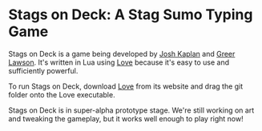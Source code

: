 # Stags on Deck: A Stag Sumo Typing Game
Stags on Deck is a game being developed by [Josh Kaplan](http://blog.davidflash.com) and [Greer Lawson](http://flyawaydog.tumblr.com). It's written in Lua using [Love](http://love2d.org) because it's easy to use and sufficiently powerful.

To run Stags on Deck, download [Love](http://love2d.org) from its website and drag the git folder onto the Love executable.

Stags on Deck is in super-alpha prototype stage. We're still working on art and tweaking the gameplay, but it works well enough to play right now!